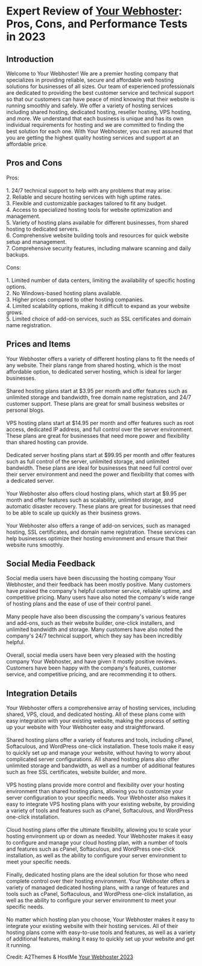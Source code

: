 <h1>Expert Review of <a href="https://a2themes.com/your-webhoster-reviews">Your Webhoster</a>: Pros, Cons, and Performance Tests in 2023</h1>
<h2>Introduction</h2>
Welcome to Your Webhoster! We are a premier hosting company that specializes in providing reliable, secure and affordable web hosting solutions for businesses of all sizes. Our team of experienced professionals are dedicated to providing the best customer service and technical support so that our customers can have peace of mind knowing that their website is running smoothly and safely. We offer a variety of hosting services including shared hosting, dedicated hosting, reseller hosting, VPS hosting, and more. We understand that each business is unique and has its own individual requirements for hosting and we are committed to finding the best solution for each one. With Your Webhoster, you can rest assured that you are getting the highest quality hosting services and support at an affordable price.
<h2>Pros and Cons</h2>
Pros:<br><br>1. 24/7 technical support to help with any problems that may arise.<br>2. Reliable and secure hosting services with high uptime rates.<br>3. Flexible and customizable packages tailored to fit any budget.<br>4. Access to specialized hosting tools for website optimization and management.<br>5. Variety of hosting plans available for different businesses, from shared hosting to dedicated servers.<br>6. Comprehensive website building tools and resources for quick website setup and management.<br>7. Comprehensive security features, including malware scanning and daily backups.<br><br>Cons:<br><br>1. Limited number of data centers, limiting the availability of specific hosting options.<br>2. No Windows-based hosting plans available.<br>3. Higher prices compared to other hosting companies.<br>4. Limited scalability options, making it difficult to expand as your website grows.<br>5. Limited choice of add-on services, such as SSL certificates and domain name registration.
<h2>Prices and Items</h2>
Your Webhoster offers a variety of different hosting plans to fit the needs of any website. Their plans range from shared hosting, which is the most affordable option, to dedicated server hosting, which is ideal for larger businesses. <br><br>Shared hosting plans start at $3.95 per month and offer features such as unlimited storage and bandwidth, free domain name registration, and 24/7 customer support. These plans are great for small business websites or personal blogs.<br><br>VPS hosting plans start at $14.95 per month and offer features such as root access, dedicated IP address, and full control over the server environment. These plans are great for businesses that need more power and flexibility than shared hosting can provide. <br><br>Dedicated server hosting plans start at $99.95 per month and offer features such as full control of the server, unlimited storage, and unlimited bandwidth. These plans are ideal for businesses that need full control over their server environment and need the power and flexibility that comes with a dedicated server.<br><br>Your Webhoster also offers cloud hosting plans, which start at $9.95 per month and offer features such as scalability, unlimited storage, and automatic disaster recovery. These plans are great for businesses that need to be able to scale up quickly as their business grows. <br><br>Your Webhoster also offers a range of add-on services, such as managed hosting, SSL certificates, and domain name registration. These services can help businesses optimize their hosting environment and ensure that their website runs smoothly.
<h2>Social Media Feedback</h2>
Social media users have been discussing the hosting company Your Webhoster, and their feedback has been mostly positive. Many customers have praised the company's helpful customer service, reliable uptime, and competitive pricing. Many users have also noted the company's wide range of hosting plans and the ease of use of their control panel. <br><br>Many people have also been discussing the company's various features and add-ons, such as their website builder, one-click installers, and unlimited bandwidth and storage. Many customers have also noted the company's 24/7 technical support, which they say has been incredibly helpful. <br><br>Overall, social media users have been very pleased with the hosting company Your Webhoster, and have given it mostly positive reviews. Customers have been happy with the company's features, customer service, and competitive pricing, and are recommending it to others.
<h2>Integration Details</h2>
Your Webhoster offers a comprehensive array of hosting services, including shared, VPS, cloud, and dedicated hosting. All of these plans come with easy integration with your existing website, making the process of setting up your website with Your Webhoster easy and straightforward.<br><br>Shared hosting plans offer a variety of features and tools, including cPanel, Softaculous, and WordPress one-click installation. These tools make it easy to quickly set up and manage your website, without having to worry about complicated server configurations. All shared hosting plans also offer unlimited storage and bandwidth, as well as a number of additional features such as free SSL certificates, website builder, and more.<br><br>VPS hosting plans provide more control and flexibility over your hosting environment than shared hosting plans, allowing you to customize your server configuration to your specific needs. Your Webhoster also makes it easy to integrate VPS hosting plans with your existing website, by providing a variety of tools and features such as cPanel, Softaculous, and WordPress one-click installation.<br><br>Cloud hosting plans offer the ultimate flexibility, allowing you to scale your hosting environment up or down as needed. Your Webhoster makes it easy to configure and manage your cloud hosting plan, with a number of tools and features such as cPanel, Softaculous, and WordPress one-click installation, as well as the ability to configure your server environment to meet your specific needs.<br><br>Finally, dedicated hosting plans are the ideal solution for those who need complete control over their hosting environment. Your Webhoster offers a variety of managed dedicated hosting plans, with a range of features and tools such as cPanel, Softaculous, and WordPress one-click installation, as well as the ability to configure your server environment to meet your specific needs.<br><br>No matter which hosting plan you choose, Your Webhoster makes it easy to integrate your existing website with their hosting services. All of their hosting plans come with easy-to-use tools and features, as well as a variety of additional features, making it easy to quickly set up your website and get it running.
<p>Credit: A2Themes & HostMe <a href="https://a2themes.com/your-webhoster-reviews">Your Webhoster 2023</a></p>